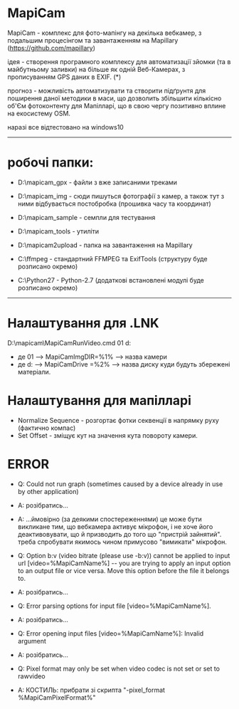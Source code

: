 # MapiCam

MapiCam - комплекс для фото-мапінгу на декілька вебкамер, з подальшим процесінгом та завантаженням на Mapillary (https://github.com/mapillary)

ідея - створення програмного комплексу для автоматизації зйомки (та в майбутньому заливки) на більше як одній Веб-Камерах, з прописуванням GPS даних в EXIF. (*)

прогноз - можливість автоматизувати та створити підґрунтя для поширення даної методики в маси, що дозволить збільшити кількісно об'Єм фотоконтенту для Мапілларі, що в свою чергу позитивно вплине на екосистему OSM.

наразі все відтестовано на windows10


---
# робочі папки:
- D:\mapicam_gpx      - файли з вже записаними треками
- D:\mapicam_img      - сюди пишуться фотографії з камер, а також тут з ними відбувається постобробка (прошивка часу та координат)
- D:\mapicam_sample   - семпли для тестування 
- D:\mapicam_tools    - утиліти
- D:\mapicam2upload   - папка на завантаження на Mapillary 


- C:\ffmpeg           - стандартний FFMPEG та ExifTools (структуру буде розписано окремо)
- C:\Python27         - Python-2.7  (додаткові встановлені модулі буде розписано окремо)
---



# Налаштування для .LNK
D:\mapicam\MapiCamRunVideo.cmd 01 d:
- де 01 --> MapiCamImgDIR=%1% --> назва камери
- де d: --> MapiCamDrive =%2% --> назва диску куди будуть збережені матеріали.


# Налаштування для мапілларі
- Normalize Sequence - розгортає фотки секвенції в напрямку руху (фактично компас)
- Set Offset         - зміщує кут на значення кута повороту камери.


# ERROR
- Q: Could not run graph (sometimes caused by a device already in use by other application)
- A: розібратись...
- A: ...ймовірно (за деякими спостереженнями) це може бути викликане тим, що вебкамера активує мікрофон, і не хоче його деактивовувати, що й призводить до того що "пристрій зайнятий". треба спробувати якимось чином примусово "вимикати" мікрофон.

- Q: Option b:v (video bitrate (please use -b:v)) cannot be applied to input url [video=%MapiCamName%] -- you are trying to apply an input option to an output file or vice versa. Move this option before the file it belongs to. 
- A: розібратись...

- Q: Error parsing options for input file [video=%MapiCamName%]. 
- A: розібратись...

- Q: Error opening input files [video=%MapiCamName%]: Invalid argument
- A: розібратись...

- Q: Pixel format may only be set when video codec is not set or set to rawvideo
- A: КОСТИЛЬ: прибрати зі скрипта "-pixel_format %MapiCamPixelFormat%" 





